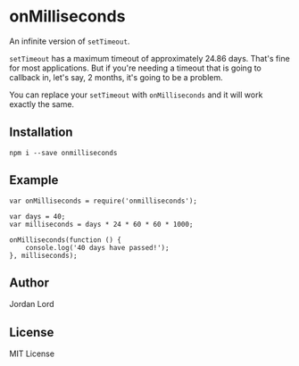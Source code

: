 # onMilliseconds

An infinite version of `setTimeout`.

`setTimeout` has a maximum timeout of approximately 24.86 days. That's fine for
most applications. But if you're needing a timeout that is going to callback in,
let's say, 2 months, it's going to be a problem.

You can replace your `setTimeout` with `onMilliseconds` and it will work exactly
the same.

## Installation

```
npm i --save onmilliseconds
```

## Example

```
var onMilliseconds = require('onmilliseconds');

var days = 40;
var milliseconds = days * 24 * 60 * 60 * 1000;

onMilliseconds(function () {
    console.log('40 days have passed!');
}, milliseconds);
```

## Author

Jordan Lord

## License

MIT License
